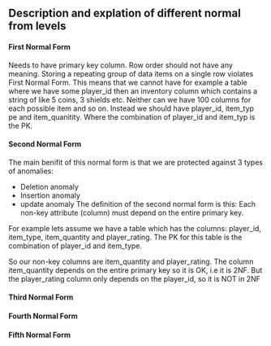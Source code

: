 ## Description and explation of different normal from levels

#### First Normal Form
Needs to have primary key column.
Row order should not have any meaning.
Storing a repeating group of data items on a single row violates First Normal
Form. This means that we cannot have for example a table where we have some
player_id then an inventory column which contains a string of like 5 coins, 3
shields etc. Neither can we have 100 columns for each possible item and so on.
Instead we should have player_id, item_typ pe and item_quanitity. Where the
combination of player_id and item_typ is the PK.

#### Second Normal Form
The main benifit of this normal form is that we are protected against 3 types of
anomalies:
* Deletion anomaly
* Insertion anomaly
* update anomaly
The definition of the second normal form is this: Each non-key attribute (column)
must depend on the entire primary key.

For example lets assume we have a table which has the columns: player_id,
item_type, item_quantity and player_rating. The PK for this table is the
combination of player_id and item_type. 

So our non-key columns are item_quantity and player_rating. The column
item_quantity depends on the entire primary key so it is OK, i.e it is 2NF. But
the player_rating column only depends on the player_id, so it is NOT in 2NF
#### Third Normal Form
#### Fourth Normal Form
#### Fifth Normal Form
